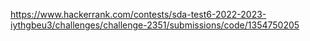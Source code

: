 https://www.hackerrank.com/contests/sda-test6-2022-2023-iythgbeu3/challenges/challenge-2351/submissions/code/1354750205